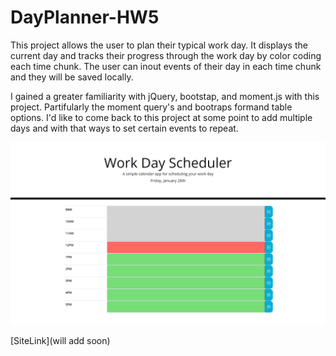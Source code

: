 # DayPlanner-HW5

This project allows the user to plan their typical work day. It displays the current day and tracks their progress through the work day by color coding each time chunk. The user can inout events of their day in each time chunk and they will be saved locally.

I gained a greater familiarity with jQuery, bootstap, and moment.js with this project. Partifularly the moment query's and bootraps formand table options. 
I'd like to come back to this project at some point to add multiple days and with that ways to set certain events to repeat.

![screenshot](assets/images/screenshot.png)

[SiteLink](will add soon)
